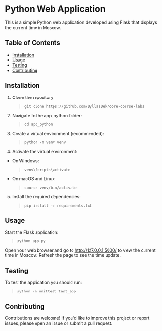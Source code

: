 # Python Web Application

This is a simple Python web application developed using Flask that displays the current time in Moscow.

## Table of Contents

- [Installation](#installation)
- [Usage](#usage)
- [Testing](#testing)
- [Contributing](#contributing)
## Installation

1. Clone the repository:
    >`git clone https://github.com/DyllasDek/core-course-labs`

2. Navigate to the app_python folder:
    >`cd app_python`

3. Create a virtual environment (recommended):
    >`python -m venv venv`

4. Activate the virtual environment:
- On Windows:
    >`venv\Scripts\activate`
- On macOS and Linux:
    >`source venv/bin/activate`

5. Install the required dependencies:
    > `pip install -r requirements.txt`

## Usage
Start the Flask application:
> `python app.py`

Open your web browser and go to http://127.0.0.1:5000/ to view the current time in Moscow. Refresh the page to see the time update.

## Testing
To test the application you should run:

>`python -m unittest test_app`

## Contributing
Contributions are welcome! If you'd like to improve this project or report issues, please open an issue or submit a pull request.
